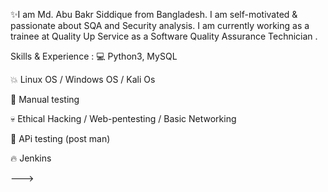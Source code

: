 ✨I am Md. Abu Bakr Siddique from Bangladesh. I am self-motivated & passionate about SQA and Security analysis. I am currently working as a trainee at Quality Up Service as a Software Quality Assurance Technician .

Skills & Experience :
💻 Python3, MySQL

💥 Linux OS / Windows OS / Kali Os

💪 Manual testing 

💀 Ethical Hacking / Web-pentesting / Basic Networking 

👀 APi testing (post man)

🔥 Jenkins


--->
